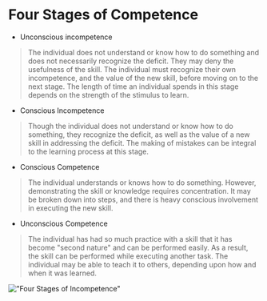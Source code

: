 # Four Stages of Competence

- Unconscious incompetence

> The individual does not understand or know how to do something and does not necessarily recognize the deficit. They may deny the usefulness of the skill. The individual must recognize their own incompetence, and the value of the new skill, before moving on to the next stage. The length of time an individual spends in this stage depends on the strength of the stimulus to learn.

- Conscious Incompetence

> Though the individual does not understand or know how to do something, they recognize the deficit, as well as the value of a new skill in addressing the deficit. The making of mistakes can be integral to the learning process at this stage.

- Conscious Competence

> The individual understands or knows how to do something. However, demonstrating the skill or knowledge requires concentration. It may be broken down into steps, and there is heavy conscious involvement in executing the new skill.

- Unconscious Competence

> The individual has had so much practice with a skill that it has become "second nature" and can be performed easily. As a result, the skill can be performed while executing another task. The individual may be able to teach it to others, depending upon how and when it was learned.

!["Four Stages of Incompetence"](/images/four-stages-of-incompetence.png)
